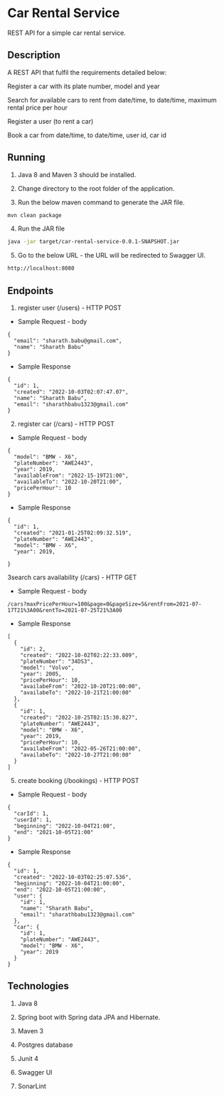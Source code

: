 # Car Rental Service 

REST API for a simple car rental service.
 
## Description

A REST API that fulfil the requirements detailed below:

Register a car with its plate number, model and year

Search for available cars to rent from date/time, to date/time, maximum rental price per hour

Register a user (to rent a car)

Book a car from date/time, to date/time, user id, car id

## Running

1. Java 8 and Maven 3 should be installed.

2. Change directory to the root folder of the application.

3. Run the below maven command to generate the JAR file.

```bash
mvn clean package
```

4. Run the JAR file

```bash
java -jar target/car-rental-service-0.0.1-SNAPSHOT.jar
```

5. Go to the below URL - the URL will be redirected to Swagger UI.

```bash
http://localhost:8080
```

## Endpoints

1. register user (/users) - HTTP POST

- Sample Request - body

```
{
  "email": "sharath.babu@gmail.com",
  "name": "Sharath Babu"
}
```

- Sample Response

```
{
  "id": 1,
  "created": "2022-10-03T02:07:47.07",
  "name": "Sharath Babu",
  "email": "sharathbabu1323@gmail.com"
}
```

2. register car (/cars) - HTTP POST

- Sample Request - body

```
{
  "model": "BMW - X6",
  "plateNumber": "AWE2443",
  "year": 2019,
  "availableFrom": "2022-15-19T21:00",
  "availableTo": "2022-10-20T21:00",
  "pricePerHour": 10
}
```

- Sample Response

```
{
  "id": 1,
  "created": "2021-01-25T02:09:32.519",
  "plateNumber": "AWE2443",
  "model": "BMW - X6",
  "year": 2019,
  
}
```

3search cars availability (/cars) - HTTP GET

- Sample Request - body

```
/cars?maxPricePerHour=100&page=0&pageSize=5&rentFrom=2021-07-17T21%3A00&rentTo=2021-07-25T21%3A00
```

- Sample Response

```
[
  {
    "id": 2,
    "created": "2022-10-02T02:22:33.009",
    "plateNumber": "34DS3",
    "model": "Volvo",
    "year": 2005,
    "pricePerHour": 10,
    "availabeFrom": "2022-10-20T21:00:00",
    "availabeTo": "2022-10-21T21:00:00"
  },
  {
    "id": 1,
    "created": "2022-10-25T02:15:30.827",
    "plateNumber": "AWE2443",
    "model": "BMW - X6",
    "year": 2019,
    "pricePerHour": 10,
    "availabeFrom": "2022-05-26T21:00:00",
    "availabeTo": "2022-10-27T21:00:00"
  }
]
```

5. create booking (/bookings) - HTTP POST

- Sample Request - body

```
{
  "carId": 1,
  "userId": 1,
  "beginning": "2022-10-04T21:00",
  "end": "2021-10-05T21:00"  
}
```

- Sample Response

```
{
  "id": 1,
  "created": "2022-10-03T02:25:07.536",
  "beginning": "2022-10-04T21:00:00",
  "end": "2022-10-05T21:00:00",
  "user": {
    "id": 1,
    "name": "Sharath Babu",
    "email": "sharathbabu1323@gmail.com"
  },
  "car": {
    "id": 1,
    "plateNumber": "AWE2443",
    "model": "BMW - X6",
    "year": 2019
  }
}
```

## Technologies

1. Java 8

2. Spring boot with Spring data JPA and Hibernate.

3. Maven 3

4. Postgres database

5. Junit 4

6. Swagger UI

7. SonarLint
